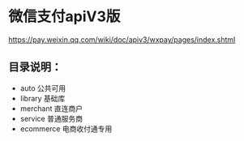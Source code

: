 # 微信支付apiV3版

https://pay.weixin.qq.com/wiki/doc/apiv3/wxpay/pages/index.shtml

## 目录说明：

- auto 公共可用
- library 基础库
- merchant 直连商户
- service 普通服务商
- ecommerce 电商收付通专用



